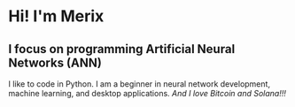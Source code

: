 # Hi! I'm Merix
## I focus on programming Artificial Neural Networks (ANN)
I like to code in Python. I am a beginner in neural network development, machine learning, and desktop applications.
*And I love Bitcoin and Solana!!!*
